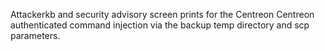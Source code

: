 Attackerkb and security advisory screen prints for the Centreon Centreon authenticated command injection via the backup temp directory and scp parameters.
